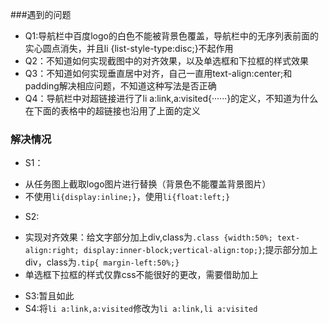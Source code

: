 ###遇到的问题
* Q1:导航栏中百度logo的白色不能被背景色覆盖，导航栏中的无序列表前面的实心圆点消失，并且li {list-style-type:disc;}不起作用
* Q2：不知道如何实现截图中的对齐效果，以及单选框和下拉框的样式效果
* Q3：不知道如何实现垂直居中对齐，自己一直用text-align:center;和padding解决相应问题，不知道这种写法是否正确
* Q4：导航栏中对超链接进行了li a:link,a:visited{······}的定义，不知道为什么在下面的表格中的超链接也沿用了上面的定义

### 解决情况 
* S1：
 + 从任务图上截取logo图片进行替换（背景色不能覆盖背景图片）
 + 不使用`li{display:inline;}`，使用`li{float:left;}`
* S2:
 + 实现对齐效果：给文字部分加上div,class为`.class {width:50%; text-align:right; display:inner-block;vertical-align:top;}`;提示部分加上div，class为`.tip{ margin-left:50%;}`
 + 单选框下拉框的样式仅靠css不能很好的更改，需要借助加上
* S3:暂且如此
* S4:将`li a:link,a:visited`修改为`li a:link,li a:visited`

